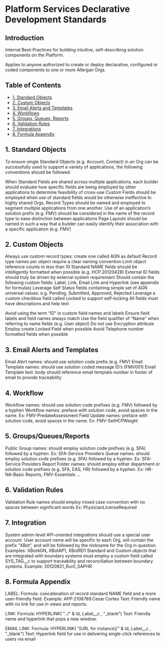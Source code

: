 # Platform Services Declarative Development Standards

## Introduction

Internal Best-Practices for building intuitive, self-describing solution components on the Platform.

Applies to anyone authorized to create or deploy declarative, configured or coded components to one or more Allergan Orgs.

## Table of Contents

* [1. Standard Objects](#1-method-names)
* [2. Custom Objects](#2-variable-names)
* [3. Email Alerts and Templates](#2-variable-names)
* [4. Workflows](#2-variable-names)
* [5. Groups, Queues, Reports](#2-variable-names)
* [6. Validation Rules](#2-variable-names)
* [7. Integrations](#2-variable-names)
* [8. Formula Appendix](#2-variable-names)

## 1. Standard Objects

To ensure single Standard Objects (e.g. Account, Contact) in an Org can be successfully used to support a variety of applications, the following conventions should be followed:

When Standard Fields are shared across multiple applications, each builder should evaluate how specific fields are being employed by other applications to determine feasibility of cross-use 
Custom Fields should be employed when use of standard fields would be otherwise ineffective
In highly shared Orgs, Record Types should be named and employed to segment multiple applications from one another. Use of an application’s solution prefix (e.g. FMV) should be considered in the name of the record type to ease distinction between applications
Page Layouts should be named in such a way that a builder can easily identify their association with a specific application (e.g. FMV)
    
## 2. Custom Objects

Always use custom record types: create one called AGN as default
Record type names per object require a clear naming convention
Limit object reference counts to less than 10
Standard NAME fields should be intelligently formatted when possible (e.g. HCP.20120428)
External ID fields should truly be driven by external system requirement
Should contain the following custom fields: Label, Link, Email Link and Hyperlink (see appendix for formulas)
Leverage Self Status fields containing simple set of AGN universal values: e.g. Pending, Submitted, Approved, Rejected
Leverage a custom checkbox field called Locked to support self-locking
All fields must have descriptions and help text

Avoid using the term “ID” in custom field names and labels
Ensure field labels and field names always match
Use the field qualifier of “Name” when referring to name fields (e.g. User object)
Do not use Encryption attribute
Employ create Locked Field when possible
Avoid Telephone number formatted fields when possible

## 3. Email Alerts and Templates

Email Alert names: should use solution code prefix (e.g. FMV)
Email Template names: should use solution coded message ID’s (FMV001)
Email Template text: body should reference email template number in footer of email to provide traceability

## 4. Workflow

Workflow names: should use solution code prefixes (e.g. FMV) followed by a hyphen
Workflow names: preface with solution code, avoid spaces in the name. Ex: FMV-PredateAssessment
Field Update names: preface with solution code, avoid spaces in the name. Ex: FMV-SetHCPWeight

## 5. Groups/Queues/Reports

Public Group names: should employ solution code prefixes (e.g. SFA) followed by a hyphen. Ex: SFA-Service Providers
Queue names: should employ solution code prefixes (e.g. SFA) followed by a hyphen. Ex: SFA-Service Providers
Report Folder names: should employ either department or solution code prefixes (e.g. SFA, EAS, HR) followed by a hyphen. Ex: HR-NA-Basic Reports, FMV-Essentials …

## 6. Validation Rules

Validation Rule names should employ mixed case convention with no spaces between significant words
Ex: PhysicianLicenseRequired

## 7. Integration

System admin-level API-oriented integrations should use a special user account. User account name will be specific to each Org, will contain the prefix “XBot”, and will be followed by the nickname for the Org in question. 
Examples: XBotAGN, XBotAP1, XBotRD1
Standard and Custom objects that are integrated with boundary systems must employ a custom field called SYS_TAG__c to support traceability and reconciliation between boundary systems.
Example: 20120821_Run1_SAPHR

## 8. Formula Appendix

LABEL:
Formula: concatenation of record standard NAME field and a more user-friendly field.
Example: APP-2108789.Cesar Cortes
Text: Friendly name with no link for use in views and reports.

LINK:
Formula: HYPERLINK( "../" & Id, Label__c , "_blank")
Text: Friendly name and hyperlink that pops a new window.

EMAIL LINK: 
Formula: HYPERLINK( “[URL for instance]/" & Id, Label__c , "_blank")
Text: Hyperlink field for use in delivering single-click references to users via email


